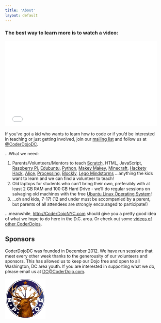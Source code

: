 ```yaml
---
title: 'About'
layout: default
---
```

### The best way to learn more is to watch a video:

<div class="video-wrapper">
<iframe width="500" height="281" src="//www.youtube.com/embed/843_R-Rjj2w" frameborder="0" allowfullscreen></iframe>
</div>

If you’ve got a kid who wants to learn how to code or if you’d be interested in teaching or just getting involved, join our <a href="https://groups.google.com/forum/?fromgroups#!forum/coderdojodc">mailing list</a> and follow us at [@CoderDojoDC](https://twitter.com/CoderDojoDC).

...What we need:

1. Parents/Volunteers/Mentors to teach <a href="http://scratch.mit.edu/" target="_blank">Scratch</a>, HTML, JavaScript, <a href="http://www.raspberrypi.org/">Raspberry Pi</a>, <a href="http://www.edubuntu.org/">Edubuntu</a>, <a href="http://www.amazon.com/Python-Kids-Playful-Introduction-Programming/dp/1593274076" target="_blank">Python</a>, <a href="http://www.makeymakey.com/" target="_blank">Makey Makey</a>, <a href="https://minecraft.net/">Minecraft</a>, <a href="http://hackety.com/">Hackety Hack</a>, <a href="http://www.alice.org/">Alice</a>, <a href="http://processing.org/">Processing</a>, <a href="http://code.google.com/p/blockly/">Blockly</a>, <a href="http://mindstorms.lego.com/">Lego Mindstorms</a> …anything the kids want to learn and we can find a volunteer to teach!
2. Old laptops for students who can’t bring their own, preferably with at least 2 GB RAM and 100 GB Hard Drive - we’ll do regular sessions on salvaging old machines with the free <a href="http://www.ubuntu.com/">Ubuntu Linux Operating System</a>!
3. ...oh and kids, 7-17!  (12 and under must be accompanied by a parent, but parents of all attendees are strongly encouraged to participate!)

...meanwhile, <a href="http://coderdojonyc.com/">http://CoderDojoNYC.com</a> should give you a pretty good idea of what we hope to do here in the D.C. area.  Or check out some <a href="http://is.gd/DTxuYe">videos of other CoderDojos</a>.

## Sponsors

CoderDojoDC was founded in December 2012. We have run sessions that meet every
other week thanks to the generousity of our volunteers and sponsors. This has
allowed us to keep our Dojo free and open to all Washington, DC area youth. If
you are interested in supporting what we do, please email us at
[DC@CoderDojo.com](mailto:DC@coderdojo.com).

![Elk's lodge](/assets/elkslodge.png)
